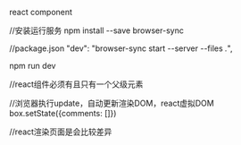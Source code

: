 react component

//安装运行服务
npm install --save browser-sync

//package.json
"dev": "browser-sync start --server --files *.*",

npm run dev

<script src="https://cdnjs.cloudflare.com/ajax/libs/react/0.13.3/react.js"></script>
<script src="https://cdnjs.cloudflare.com/ajax/libs/react/0.13.3/JSXTransformer.js"></script>
<script type="text/jsx;harmony=true" src="app.jsx"></script>

//react组件必须有且只有一个父级元素

//浏览器执行update，自动更新渲染DOM，react虚拟DOM
box.setState({comments: []})

//react渲染页面是会比较差异